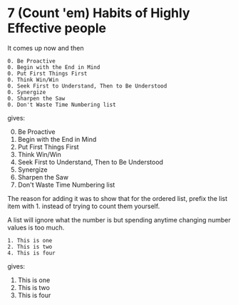 # 7 (Count 'em) Habits of Highly Effective people

It comes up now and then

    0. Be Proactive
    0. Begin with the End in Mind
    0. Put First Things First
    0. Think Win/Win
    0. Seek First to Understand, Then to Be Understood
    0. Synergize
    0. Sharpen the Saw
    0. Don't Waste Time Numbering list



gives:

0. Be Proactive
0. Begin with the End in Mind
0. Put First Things First
0. Think Win/Win
0. Seek First to Understand, Then to Be Understood
0. Synergize
0. Sharpen the Saw
0. Don't Waste Time Numbering list


The reason for adding it was to show that for the ordered list, prefix the list item with 1. instead of trying to count them yourself.

A list will ignore what the number is but spending anytime changing number values is too much.

    1. This is one
    2. This is two
    4. This is four

gives:

1. This is one
2. This is two
4. This is four
